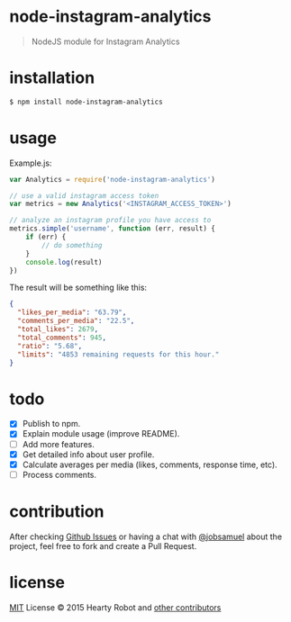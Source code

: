 # node-instagram-analytics

> NodeJS module for Instagram Analytics

# installation

```bash
$ npm install node-instagram-analytics
```

# usage

Example.js:

```js
var Analytics = require('node-instagram-analytics')

// use a valid instagram access token
var metrics = new Analytics('<INSTAGRAM_ACCESS_TOKEN>')

// analyze an instagram profile you have access to
metrics.simple('username', function (err, result) {
    if (err) {
        // do something
    }
    console.log(result)
})
```

The result will be something like this:

```json
{
  "likes_per_media": "63.79",
  "comments_per_media": "22.5",
  "total_likes": 2679,
  "total_comments": 945,
  "ratio": "5.68",
  "limits": "4853 remaining requests for this hour."
}
```

# todo

- [x] Publish to npm.
- [x] Explain module usage (improve README).
- [ ] Add more features.
 - [x] Get detailed info about user profile.
 - [x] Calculate averages per media (likes, comments, response time, etc).
 - [ ] Process comments.

# contribution

After checking [Github Issues](https://github.com/heartyrobot/node-instagram-analytics/issues) or having a chat with [@jobsamuel](https://telegram.me/jobsamuel) about the project, feel free to fork and create a Pull Request.

# license

[MIT](http://opensource.org/licenses/MIT) License :copyright: 2015 Hearty Robot and [other contributors](https://github.com/heartyrobot/node-instagram-analytics/graphs/contributors)